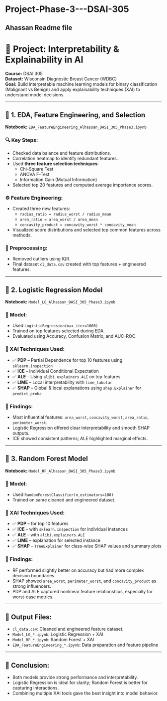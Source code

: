 # Project-Phase-3---DSAI-305
## Ahassan Readme file 
# 📘 Project: Interpretability & Explainability in AI
**Course:** DSAI 305  
**Dataset:** Wisconsin Diagnostic Breast Cancer (WDBC)  
**Goal:** Build interpretable machine learning models for binary classification (Malignant vs Benign) and apply explainability techniques (XAI) to understand model decisions.

---

## 🧪 1. EDA, Feature Engineering, and Selection
**Notebook:** `EDA_FeatureEngineering_Alhassan_DASI_305_Phase3.ipynb`

### 🔍 Key Steps:
- Checked data balance and feature distributions.
- Correlation heatmap to identify redundant features.
- Used **three feature selection techniques**:
  - Chi-Square Test
  - ANOVA F-Test
  - Information Gain (Mutual Information)
- Selected top 20 features and computed average importance scores.

### ⚙️ Feature Engineering:
- Created three new features:
  - `radius_ratio = radius_worst / radius_mean`
  - `area_ratio = area_worst / area_mean`
  - `concavity_product = concavity_worst * concavity_mean`
- Visualized score distributions and selected top common features across methods.

### 🧼 Preprocessing:
- Removed outliers using IQR.
- Final dataset `cl_data.csv` created with top features + engineered features.

---

## 🤖 2. Logistic Regression Model
**Notebook:** `Model_LG_Alhassan_DASI_305_Phase3.ipynb`

### 🧠 Model:
- Used `LogisticRegression(max_iter=1000)`
- Trained on top features selected during EDA.
- Evaluated using Accuracy, Confusion Matrix, and AUC-ROC.

### 🔎 XAI Techniques Used:
- ✅ **PDP** – Partial Dependence for top 10 features using `sklearn.inspection`
- ✅ **ICE** – Individual Conditional Expectation
- ✅ **ALE** – Using `alibi.explainers.ALE` on top features
- ✅ **LIME** – Local interpretability with `lime_tabular`
- ✅ **SHAP** – Global & local explanations using `shap.Explainer` for `predict_proba`

### 📌 Findings:
- Most influential features: `area_worst`, `concavity_worst`, `area_ratio`, `perimeter_worst`.
- Logistic Regression offered clear interpretability and smooth SHAP outputs.
- ICE showed consistent patterns; ALE highlighted marginal effects.

---

## 🌲 3. Random Forest Model
**Notebook:** `Model_RF_Alhassan_DASI_305_Phase3.ipynb`

### 🧠 Model:
- Used `RandomForestClassifier(n_estimators=100)`
- Trained on same cleaned and engineered dataset.

### 🔎 XAI Techniques Used:
- ✅ **PDP** – for top 10 features
- ✅ **ICE** – with `sklearn.inspection` for individual instances
- ✅ **ALE** – with `alibi.explainers.ALE`
- ✅ **LIME** – explanation for selected instance
- ✅ **SHAP** – `TreeExplainer` for class-wise SHAP values and summary plots

### 📌 Findings:
- RF performed slightly better on accuracy but had more complex decision boundaries.
- SHAP showed `area_worst`, `perimeter_worst`, and `concavity_product` as strong influencers.
- PDP and ALE captured nonlinear feature relationships, especially for worst-case metrics.

---

## 📁 Output Files:
- `cl_data.csv`: Cleaned and engineered feature dataset.
- `Model_LG_*.ipynb`: Logistic Regression + XAI
- `Model_RF_*.ipynb`: Random Forest + XAI
- `EDA_FeatureEngineering_*.ipynb`: Data preparation and feature pipeline

---

## 🧠 Conclusion:
- Both models provide strong performance and interpretability.
- Logistic Regression is ideal for clarity; Random Forest is better for capturing interactions.
- Combining multiple XAI tools gave the best insight into model behavior.

